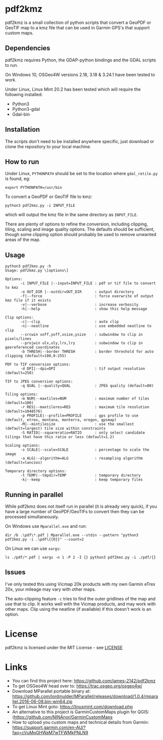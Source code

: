# pdf2kmz
pdf2kmz is a small collection of python scripts that convert a GeoPDF or GeoTIF map to a kmz file that can be used in Garmin GPS's that support custom maps.

## Dependencies

pdf2kmz requires Python, the GDAP-python bindings and the GDAL scripts to run.

On Windows 10, OSGeo4W versions 2.18, 3.18 & 3.24.1 have been tested to work.

Under Linux, Linux Mint 20.2 has been tested which will require the following installed:
- Python3
- Python3-gdal
- Gdal-bin

## Installation

The scripts don't need to be installed anywhere specific, just download or clone the repository to your local machine.

## How to run

Under Linux, `PYTHONPATH` should be set to the location where `gdal_retile.py` is found, eg:

`export PYTHONPATH=/usr/bin`

To convert a GeoPDF or GeoTIF file to kmz:

`python3 pdf2kmz.py -i INPUT_FILE`

which will output the kmz file in the same directory as `INPUT_FILE`.

There are plenty of options to refine the conversion, including clipping, tiling, scaling and image quality options.  The defaults should be sufficient, though some clipping option should probably be used to remove unwanted areas of the map.

## Usage

```
python3 pdf2kmz.py -h
Usage: pdf2kmz.py \[options\]

Options:
       -i INPUT_FILE |--input=INPUT_FILE : pdf or tif file to convert to kmz
       -o OUT_DIR |--outdir=OUT_DIR      : output directory
       -f|--force                        : force overwrite of output kmz file if it exists
       -v|--verbose                      : increase verbosity
       -h|--help                         : show this help message

Clip options:
       -c|--clip                         : auto clip
       -n|--neatline                     : use embedded neatline to clip
       --srcwin xoff,yoff,xsize,ysize    : subwindow to clip in pixels/lines
       --projwin ulx,uly,lrx,lry         : subwindow to clip in georeferenced coordinates
       -b THRESH|--border THRESH         : border threshold for auto clipping (default=100,0-255)

PDF to TIF conversion options:
       -d DPI|--dpi=DPI                  : tif output resolution (default=250)

TIF to JPEG conversion options:
       -q QUAL |--quality=QUAL           : JPEG quality (default=80)

Tiling options:
       -m NUM|--maxtiles=NUM             : maximum number of tiles (default=100)
       -r RES|--maxtileres=RES           : maximum tile resolution (default=1048576)
       -p PROFILE|--profile=PROFILE      : gps profile to use (default, etrex, montana, monterra, oregon, gpsmap)
       -M|--mintilesize                  : use the smallest (default=largest) tile size within constraints
       -S RATIO|--squareratio=RATIO      : only select candidate tilings that have this ratio or less (default=1.2)

Scaling options:
       -s SCALE|--scale=SCALE            : percentage to scale the image
       -a ALG|--algorithm=ALG            : resampling algorithm (default=lanczos)

Temporary directory options:
       -t TEMP|--tmpdir=TEMP             : temporary directory
       -k|--keep                         : keep temporary files
```

## Running in parallel

While pdf2kmz does not itself run in parallel (it is already very quick), if you have a large number of GeoPDF/GeoTIFs to convert then they can be processed simultaneously.

On Windows use `Mparallel.exe` and run:

`dir /b .\pdf\*.pdf | Mparallel.exe --stdin --pattern "python3 pdf2kmz.py -i .\pdf\{{0}}" --count=2`

On Linux we can use `xargs`:

`ls ./pdf/*.pdf | xargs -n 1 -P 2 -I {} python3 pdf2kmz.py -i ./pdf/{}`

## Issues

I've only tested this using Vicmap 20k products with my own Garmin eTrex 20x, your mileage may vary with other maps.

The auto-clipping feature `-c` tries to find the outer gridlines of the map and use that to clip.  It works well with the Vicmap products, and may work with other maps.  Clip using the neatline (if available) if this doesn't work is an option.

# License

pdf2kmz is licensed under the MIT License - see [LICENSE](LICENSE)

# Links

* You can find this project here: https://github.com/james-2142/pdf2kmz
* To get OSGeo4W head over to: https://trac.osgeo.org/osgeo4w/
* Download MParallel portable binary at: https://github.com/lordmulder/MParallel/releases/download/1.0.4/mparallel.2016-06-08.bin-win64.zip
* To get Linux Mint goto: https://linuxmint.com/download.php
* An alternative to this project is GarminCustomMaps plugin for QGIS:(https://github.com/NINAnor/GarminCustomMaps
* How to upload you custom maps and technical details from Garmin: https://support.garmin.com/en-AU/?faq=cVuMqGHWaM7wTFWMkPNLN9

